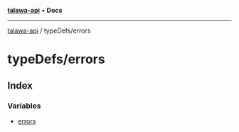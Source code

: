 [**talawa-api**](../../README.md) • **Docs**

***

[talawa-api](../../modules.md) / typeDefs/errors

# typeDefs/errors

## Index

### Variables

- [errors](variables/errors.md)

